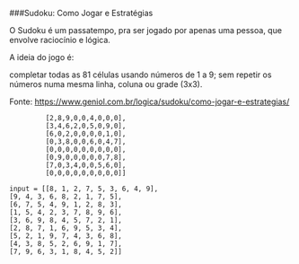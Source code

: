 ###Sudoku: Como Jogar e Estratégias

O Sudoku é um passatempo, pra ser jogado por apenas uma pessoa, que envolve raciocínio e lógica. 

A ideia do jogo é: 

completar todas as 81 células usando números de 1 a 9;
sem repetir os números numa mesma linha, coluna ou grade (3x3).

Fonte: https://www.geniol.com.br/logica/sudoku/como-jogar-e-estrategias/

```input = [[5,1,7,6,0,0,0,3,4],
         [2,8,9,0,0,4,0,0,0],
         [3,4,6,2,0,5,0,9,0],
         [6,0,2,0,0,0,0,1,0],
         [0,3,8,0,0,6,0,4,7],
         [0,0,0,0,0,0,0,0,0],
         [0,9,0,0,0,0,0,7,8],
         [7,0,3,4,0,0,5,6,0],
         [0,0,0,0,0,0,0,0,0]]
```
```
input = [[8, 1, 2, 7, 5, 3, 6, 4, 9],
[9, 4, 3, 6, 8, 2, 1, 7, 5],
[6, 7, 5, 4, 9, 1, 2, 8, 3],
[1, 5, 4, 2, 3, 7, 8, 9, 6],
[3, 6, 9, 8, 4, 5, 7, 2, 1],
[2, 8, 7, 1, 6, 9, 5, 3, 4],
[5, 2, 1, 9, 7, 4, 3, 6, 8],
[4, 3, 8, 5, 2, 6, 9, 1, 7],
[7, 9, 6, 3, 1, 8, 4, 5, 2]]
```

